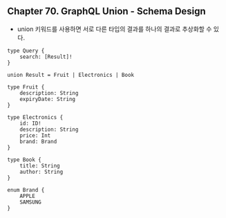 
## Chapter 70. GraphQL Union - Schema Design

* union 키워드를 사용하면 서로 다른 타입의 결과를 하나의 결과로 추상화할 수 있다.

```graphqls
type Query {
    search: [Result]!
}

union Result = Fruit | Electronics | Book

type Fruit {
    description: String
    expiryDate: String
}

type Electronics {
    id: ID!
    description: String
    price: Int
    brand: Brand
}

type Book {
    title: String
    author: String
}

enum Brand {
    APPLE
    SAMSUNG
}
```